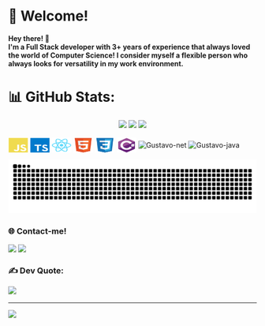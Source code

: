 # 💫 Welcome!
 <h4>Hey there! 👋<br>I'm a Full Stack developer with 3+ years of experience that always loved the world of Computer Science! I consider myself a flexible person who always looks for versatility in my work environment.</h4>

# 📊 GitHub Stats:
<div align="center">
<img height="150em" src="https://github-readme-stats.vercel.app/api?username=gustavobkrm&theme=nightowl&hide_border=false&include_all_commits=true&count_private=true">
<img height="150em" src="https://github-readme-streak-stats.herokuapp.com/?user=gustavobkrm&theme=nightowl&hide_border=false">
<img height="150em" src="https://github-readme-stats.vercel.app/api/top-langs/?username=gustavobkrm&theme=nightowl&hide_border=false&include_all_commits=true&count_private=true&layout=compact">
</div>

<div style="display: inline_block"><br>
  <img align="center" alt="Gustavo-Js" height="30" width="40" src="https://raw.githubusercontent.com/devicons/devicon/master/icons/javascript/javascript-plain.svg">
  <img align="center" alt="Gustavo-Ts" height="30" width="40" src="https://raw.githubusercontent.com/devicons/devicon/master/icons/typescript/typescript-plain.svg">
  <img align="center" alt="Gustavo-React" height="30" width="40" src="https://raw.githubusercontent.com/devicons/devicon/master/icons/react/react-original.svg">
  <img align="center" alt="Gustavo-HTML" height="30" width="40" src="https://raw.githubusercontent.com/devicons/devicon/master/icons/html5/html5-original.svg">
  <img align="center" alt="Gustavo-CSS" height="30" width="40" src="https://raw.githubusercontent.com/devicons/devicon/master/icons/css3/css3-original.svg">
  <img align="center" alt="Gustavo-Csharp" height="30" width="40" src="https://raw.githubusercontent.com/devicons/devicon/master/icons/csharp/csharp-original.svg">
  <img align="center" alt="Gustavo-net" height="30" width="40" src="https://cdn.jsdelivr.net/gh/devicons/devicon/icons/dotnetcore/dotnetcore-original.svg">
  <img align="center" alt="Gustavo-java" height="30" width="40"src="https://cdn.jsdelivr.net/gh/devicons/devicon/icons/java/java-original.svg" />
</div>


![Snake animation](https://github.com/gustavobkrm/gustavobkrm/blob/output/github-contribution-grid-snake.svg)

### 🌐 Contact-me!
<div> 
  <a href = "mailto:gustavobkrm@gmail.com"><img src="https://img.shields.io/badge/-Gmail-%23333?style=for-the-badge&logo=gmail&logoColor=white" target="_blank"></a>
  <a href="https://www.linkedin.com/in/gustavobkrm" target="_blank"><img src="https://img.shields.io/badge/-LinkedIn-%230077B5?style=for-the-badge&logo=linkedin&logoColor=white" target="_blank"></a> 
  
</div>


### ✍️ Dev Quote:
![](https://quotes-github-readme.vercel.app/api?type=horizontal&theme=tokyonight)


---
[![](https://visitcount.itsvg.in/api?id=gustavobkrm&icon=0&color=0)](https://visitcount.itsvg.in)

<!-- Proudly created with GPRM ( https://gprm.itsvg.in ) -->
